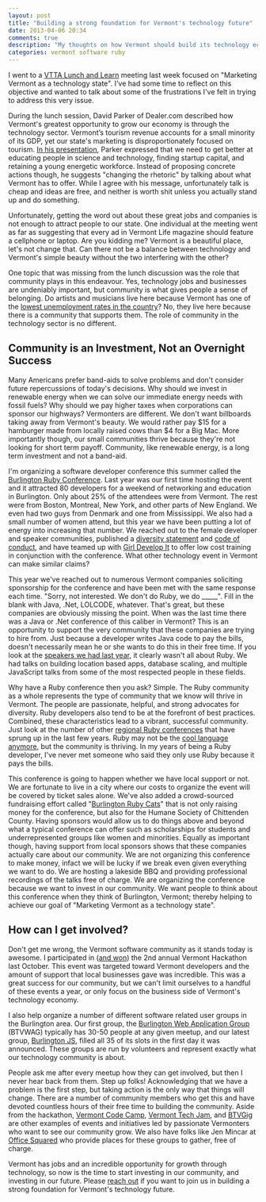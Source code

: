 ```yaml
---
layout: post
title: "Building a strong foundation for Vermont's technology future"
date: 2013-04-06 20:34
comments: true
description: "My thoughts on how Vermont should build its technology economy by focusing on community"
categories: vermont software ruby
---
```


I went to a [VTTA Lunch and Learn](http://www.vermonttechnologyalliance.org/events/event_details.asp?id=308176&group=)
meeting last week focused on "Marketing Vermont as a technology state".
I've had some time to reflect on this objective and wanted to talk about some of the frustrations I've felt in
trying to address this very issue.

During the lunch session, David Parker of Dealer.com described how Vermont's
greatest opportunity to grow our economy is through the technology sector.
Vermont’s tourism revenue accounts for a small minority of its GDP, yet our
state's marketing is disproportionately focused on tourism.
[In his presentation](http://www.youtube.com/watch?v=o4yr58Xga2A),
Parker expressed that we need to get better at educating
people in science and technology, finding startup capital, and retaining a young
energetic workforce. Instead of proposing concrete actions though, he suggests
"changing the rhetoric" by talking about what Vermont has to offer. While I
agree with his message, unfortunately talk is cheap and ideas are free, and
neither is worth shit unless you actually stand up and do something.

Unfortunately, getting the word out about these great jobs and companies is not
enough to attract people to our state. One individual at the meeting went as
far as suggesting that every ad in Vermont Life magazine should feature a
cellphone or laptop. Are you kidding me? Vermont is a beautiful place, let's
not change that. Can there not be a balance between technology and Vermont's
simple beauty without the two interfering with the other?

One topic that was missing from the lunch discussion was the role that community
plays in this endeavour. Yes, technology jobs and businesses are undeniably
important, but community is what gives people a sense of belonging. Do artists
and musicians live here because Vermont has one of the [lowest unemployment rates in the country](http://www.bls.gov/web/laus/laumstrk.htm)?
No, they live here because there is a community that
supports them. The role of community in the technology sector is no different.

## Community is an Investment, Not an Overnight Success

Many Americans prefer band-aids to solve problems and don't consider future
repercussions of today's decisions. Why should we invest in renewable energy
when we can solve our immediate energy needs with fossil fuels? Why should we
pay higher taxes when corporations can sponsor our highways? Vermonters are
different. We don't want billboards taking away from Vermont's beauty. We would
rather pay $15 for a hamburger made from locally raised cows than $4 for a
Big Mac. More importantly though, our small communities thrive because they're not
looking for short term payoff. Community, like renewable energy, is a long
term investment and not a band-aid.

I'm organizing a software developer conference this summer called the
[Burlington Ruby Conference](http://burlingtonruby.com/).
Last year was our first time hosting the event and it attracted
80 developers for a weekend of networking and education in Burlington. Only about
25% of the attendees were from Vermont. The rest were from Boston, Montreal,
New York, and other parts of New England. We even had two guys from Denmark and
one from Mississippi. We also had a small number of women attend, but this year we have
been putting a lot of energy into increasing that number. We reached out to the
female developer and speaker communities, published a [diversity statement](http://burlingtonruby.com/diversity.html) and
[code of conduct](http://burlingtonruby.com/conduct.html), and have teamed up with
[Girl Develop It](http://www.girldevelopit.com/chapters/burlington) to offer low cost
training in conjunction with the conference. What other technology event in
Vermont can make similar claims?

This year we've reached out to numerous Vermont companies soliciting sponsorship
for the conference and have been met with the same response each time. "Sorry,
not interested. We don't do Ruby, we do \_\_\_\_\_". Fill in the blank with
Java, .Net, LOLCODE, whatever. That's great, but these companies are obviously
missing the point. When was the last time there was a Java or .Net conference of this caliber in Vermont?
This is an opportunity to support the very community that these
companies are trying to hire from. Just because a developer writes Java code
to pay the bills, doesn't necessarily mean he or she wants to do this in their
free time. If you look at the
[speakers we had last year](http://burlingtonruby.org/buruco2012/), it clearly wasn't all
about Ruby. We had talks on building location based apps, database scaling,
and multiple JavaScript talks from some of the most respected people in these fields.

Why have a Ruby conference then you ask? Simple. The Ruby community as a whole
represents the type of community that we know will thrive in Vermont. The people
are passionate, helpful, and strong advocates for diversity. Ruby developers
also tend to be at the forefront of best practices. Combined, these characteristics
lead to a vibrant, successful community. Just look at the number of other
[regional Ruby conferences](http://lanyrd.com/topics/ruby/) that have sprung
up in the last few years. Ruby may not be the
[cool language anymore](http://www.codinghorror.com/blog/2013/03/why-ruby.html),
but the community is thriving. In my years of being a
Ruby developer, I've never met someone who said they only use Ruby because it
pays the bills.

This conference is going to happen whether we have local support or not. We are
fortunate to live in a city where our costs to organize the event will be covered
by ticket sales alone. We've also added a crowd-sourced fundraising effort
called "[Burlington Ruby Cats](http://burlingtonruby.com/cat.html)"
that is not only raising money for the conference,
but also for the Humane Society of Chittenden County. Having sponsors would allow
us to do things above and beyond what a typical conference can offer such as
scholarships for students and underrepresented groups like women and minorities.
Equally as important though, having support from local sponsors shows that these
companies actually care about our community. We are not organizing this
conference to make money, infact we will be lucky if we break even given
everything we want to do. We are hosting a lakeside BBQ and providing professional
recordings of the talks free of charge. We are organizing the conference because
we want to invest in our community. We want people to think about this conference
when they think of Burlington, Vermont; thereby helping to achieve our goal of
"Marketing Vermont as a technology state".

## How can I get involved?

Don't get me wrong, the Vermont software community as it stands today is awesome.
I participated in ([and won](http://beerlington.github.io/blog/2012/10/21/how-we-won-hackvt/))
the 2nd annual Vermont Hackathon last October. This
event was targeted toward Vermont developers and the amount of support that local
businesses gave was incredible. This was a great success for our community,
but we can't limit ourselves to a handful of these events a year, or only focus
on the business side of Vermont's technology economy.

I also help organize a number of different software related user groups in the
Burlington area. Our first group, the [Burlington Web Application Group](http://www.btvwag.org/)
(BTVWAG) typically has 30-50 people at any given meetup, and our latest group,
[Burlington JS](http://burlingtonjs.org/), filled all 35 of its slots in the first day it was announced.
These groups are run by volunteers and represent exactly what our technology
community is about.

People ask me after every meetup how they can get involved, but then I never hear
back from them. Step up folks! Acknowledging that we have a problem is the first
step, but taking action is the only way that things will change. There are a
number of community members who get this and have devoted countless hours of their free
time to building the community. Aside from the hackathon,
[Vermont Code Camp](http://vtcodecamp.org/), [Vermont Tech Jam](http://www.techjamvt.com/),
and [BTVGig](http://btvgig.org/) are other examples of events and initiatives led by
passionate Vermonters who want to see our community grow. We also have folks
like Jen Mincar at [Office Squared](http://www.officesquaredvt.com/) who provide
places for these groups to gather, free of charge.

Vermont has jobs and an incredible opportunity for growth through technology,
so now is the time to start investing in our community, and investing in our
future. Please [reach out](https://twitter.com/beerlington) if you want to
join us in building a strong foundation for Vermont's technology future.
